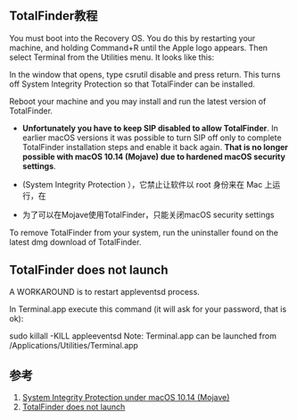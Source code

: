 ## TotalFinder教程


You must boot into the Recovery OS. You do this by restarting your machine, and holding Command+R until the Apple logo appears. Then select Terminal from the Utilities menu. It looks like this:

In the window that opens, type csrutil disable and press return. This turns off System Integrity Protection so that TotalFinder can be installed.

Reboot your machine and you may install and run the latest version of TotalFinder.

* **Unfortunately you have to keep SIP disabled to allow TotalFinder**. In earlier macOS versions it was possible to turn SIP off only to complete TotalFinder installation steps and enable it back again. **That is no longer possible with macOS 10.14 (Mojave) due to hardened macOS security settings**.

* (System Integrity Protection ），它禁止让软件以 root 身份来在 Mac 上运行，在
* 为了可以在Mojave使用TotalFinder，只能关闭macOS security settings

To remove TotalFinder from your system, run the uninstaller found on the latest dmg download of TotalFinder.



## TotalFinder does not launch

A WORKAROUND is to restart appleventsd process.

In Terminal.app execute this command (it will ask for your password, that is ok):

 sudo killall -KILL appleeventsd
Note: Terminal.app can be launched from /Applications/Utilities/Terminal.app


## 参考

1. [System Integrity Protection under macOS 10.14 (Mojave)](https://totalfinder.binaryage.com/sip)
2. [TotalFinder does not launch](https://discuss.binaryage.com/t/totalfinder-does-not-launch/3744)
